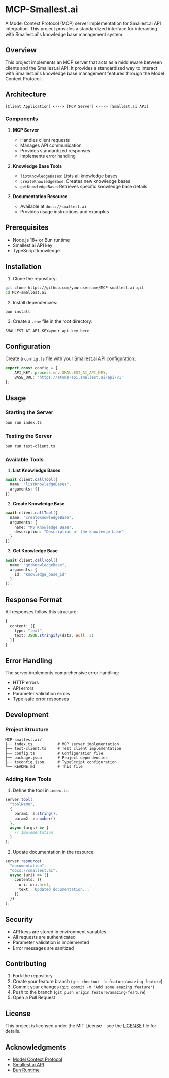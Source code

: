 # MCP-Smallest.ai

A Model Context Protocol (MCP) server implementation for Smallest.ai API integration. This project provides a standardized interface for interacting with Smallest.ai's knowledge base management system.

## Overview

This project implements an MCP server that acts as a middleware between clients and the Smallest.ai API. It provides a standardized way to interact with Smallest.ai's knowledge base management features through the Model Context Protocol.

## Architecture

```
[Client Application] <---> [MCP Server] <---> [Smallest.ai API]
```

### Components

1. **MCP Server**
   - Handles client requests
   - Manages API communication
   - Provides standardized responses
   - Implements error handling

2. **Knowledge Base Tools**
   - `listKnowledgeBases`: Lists all knowledge bases
   - `createKnowledgeBase`: Creates new knowledge bases
   - `getKnowledgeBase`: Retrieves specific knowledge base details

3. **Documentation Resource**
   - Available at `docs://smallest.ai`
   - Provides usage instructions and examples

## Prerequisites

- Node.js 18+ or Bun runtime
- Smallest.ai API key
- TypeScript knowledge

## Installation

1. Clone the repository:
```bash
git clone https://github.com/yourusername/MCP-smallest.ai.git
cd MCP-smallest.ai
```

2. Install dependencies:
```bash
bun install
```

3. Create a `.env` file in the root directory:
```env
SMALLEST_AI_API_KEY=your_api_key_here
```

## Configuration

Create a `config.ts` file with your Smallest.ai API configuration:

```typescript
export const config = {
    API_KEY: process.env.SMALLEST_AI_API_KEY,
    BASE_URL: 'https://atoms-api.smallest.ai/api/v1'
};
```

## Usage

### Starting the Server

```bash
bun run index.ts
```

### Testing the Server

```bash
bun run test-client.ts
```

### Available Tools

1. **List Knowledge Bases**
```typescript
await client.callTool({
  name: "listKnowledgeBases",
  arguments: {}
});
```

2. **Create Knowledge Base**
```typescript
await client.callTool({
  name: "createKnowledgeBase",
  arguments: {
    name: "My Knowledge Base",
    description: "Description of the knowledge base"
  }
});
```

3. **Get Knowledge Base**
```typescript
await client.callTool({
  name: "getKnowledgeBase",
  arguments: {
    id: "knowledge_base_id"
  }
});
```

## Response Format

All responses follow this structure:
```typescript
{
  content: [{
    type: "text",
    text: JSON.stringify(data, null, 2)
  }]
}
```

## Error Handling

The server implements comprehensive error handling:
- HTTP errors
- API errors
- Parameter validation errors
- Type-safe error responses

## Development

### Project Structure
```
MCP-smallest.ai/
├── index.ts           # MCP server implementation
├── test-client.ts     # Test client implementation
├── config.ts          # Configuration file
├── package.json       # Project dependencies
├── tsconfig.json      # TypeScript configuration
└── README.md          # This file
```

### Adding New Tools

1. Define the tool in `index.ts`:
```typescript
server.tool(
  "toolName",
  {
    param1: z.string(),
    param2: z.number()
  },
  async (args) => {
    // Implementation
  }
);
```

2. Update documentation in the resource:
```typescript
server.resource(
  "documentation",
  "docs://smallest.ai",
  async (uri) => ({
    contents: [{
      uri: uri.href,
      text: `Updated documentation...`
    }]
  })
);
```

## Security

- API keys are stored in environment variables
- All requests are authenticated
- Parameter validation is implemented
- Error messages are sanitized

## Contributing

1. Fork the repository
2. Create your feature branch (`git checkout -b feature/amazing-feature`)
3. Commit your changes (`git commit -m 'Add some amazing feature'`)
4. Push to the branch (`git push origin feature/amazing-feature`)
5. Open a Pull Request

## License

This project is licensed under the MIT License - see the [LICENSE](LICENSE) file for details.

## Acknowledgments

- [Model Context Protocol](https://modelcontextprotocol.io)
- [Smallest.ai API](https://smallest.ai)
- [Bun Runtime](https://bun.sh)
